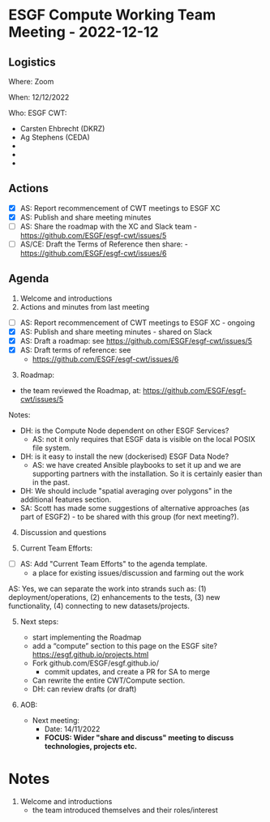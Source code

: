 # ESGF Compute Working Team Meeting - 2022-12-12

## Logistics

Where: Zoom

When:  12/12/2022

Who:   ESGF CWT:
   - Carsten Ehbrecht (DKRZ)
   - Ag Stephens (CEDA)
   - 
   -
   -

## Actions

- [x] AS: Report recommencement of CWT meetings to ESGF XC
- [x] AS: Publish and share meeting minutes
- [ ] AS: Share the roadmap with the XC and Slack team - https://github.com/ESGF/esgf-cwt/issues/5
- [ ] AS/CE: Draft the Terms of Reference then share: - https://github.com/ESGF/esgf-cwt/issues/6

## Agenda

1. Welcome and introductions
2. Actions and minutes from last meeting
- [ ] AS: Report recommencement of CWT meetings to ESGF XC - ongoing
- [x] AS: Publish and share meeting minutes - shared on Slack
- [x] AS: Draft a roadmap: see https://github.com/ESGF/esgf-cwt/issues/5 
- [x] AS: Draft terms of reference: see 
   - https://github.com/ESGF/esgf-cwt/issues/6 

3. Roadmap:
- the team reviewed the Roadmap, at: https://github.com/ESGF/esgf-cwt/issues/5

Notes:
- DH: is the Compute Node dependent on other ESGF Services?
  - AS: not it only requires that ESGF data is visible on the local POSIX file system.
- DH: is it easy to install the new (dockerised) ESGF Data Node?
  - AS: we have created Ansible playbooks to set it up and we are supporting partners with the installation.
        So it is certainly easier than in the past.
- DH: We should include "spatial averaging over polygons" in the additional features section.  
- SA: Scott has made some suggestions of alternative approaches (as part of ESGF2) - to be shared with this group (for next meeting?).

4. Discussion and questions

5. Current Team Efforts:

- [ ] AS: Add "Current Team Efforts" to the agenda template.
  - a place for existing issues/discussion and farming out the work

AS: Yes, we can separate the work into strands such as: (1) deployment/operations, (2) enhancements to the tests, (3) new functionality, (4) connecting to new datasets/projects.

5. Next steps:
   - start implementing the Roadmap
   - add a “compute” section to this page on the ESGF site? https://esgf.github.io/projects.html
   - Fork github.com/ESGF/esgf.github.io/
     - commit updates, and create a PR for SA to merge
   - Can rewrite the entire CWT/Compute section.
   - DH: can review drafts (or draft)

6. AOB:
   - Next meeting:
     - Date: 14/11/2022
     - **FOCUS: Wider "share and discuss" meeting to discuss technologies, projects etc.**
 
# Notes

1. Welcome and introductions
   - the team introduced themselves and their roles/interest

